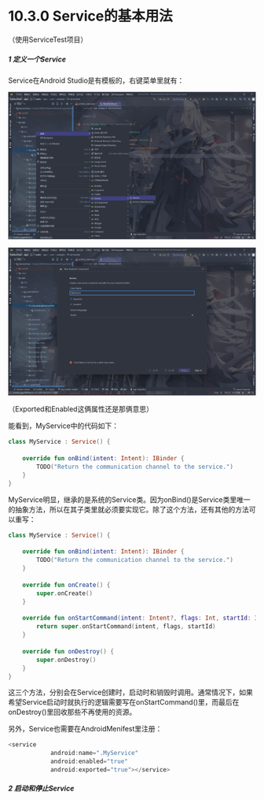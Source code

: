 # 10.3.0 Service的基本用法

（使用ServiceTest项目）

##### 1 定义一个Service

Service在Android Studio是有模板的，右键菜单里就有：

![1674045604981](image/10.3.0Service的基本用法/1674045604981.png)

![1674045734144](image/10.3.0Service的基本用法/1674045734144.png)

（Exported和Enabled这俩属性还是那俩意思）

能看到，MyService中的代码如下：

```kotlin
class MyService : Service() {

    override fun onBind(intent: Intent): IBinder {
        TODO("Return the communication channel to the service.")
    }
}
```

MyService明显，继承的是系统的Service类。因为onBind()是Service类里唯一的抽象方法，所以在其子类里就必须要实现它。除了这个方法，还有其他的方法可以重写：

```kotlin
class MyService : Service() {

    override fun onBind(intent: Intent): IBinder {
        TODO("Return the communication channel to the service.")
    }

    override fun onCreate() {
        super.onCreate()
    }

    override fun onStartCommand(intent: Intent?, flags: Int, startId: Int): Int {
        return super.onStartCommand(intent, flags, startId)
    }

    override fun onDestroy() {
        super.onDestroy()
    }
}
```

这三个方法，分别会在Service创建时，启动时和销毁时调用。通常情况下，如果希望Service启动时就执行的逻辑需要写在onStartCommand()里，而最后在onDestroy()里回收那些不再使用的资源。

另外，Service也需要在AndroidMenifest里注册：

```kotlin
<service
            android:name=".MyService"
            android:enabled="true"
            android:exported="true"></service>
```

##### 2 启动和停止Service
